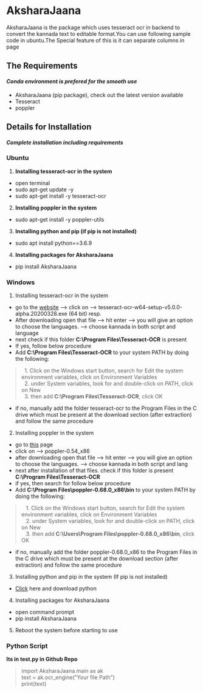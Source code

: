 # AksharaJaana

AksharaJaana is the package which uses tesseract ocr in backend to convert the kannada text to editable format.You can use
following sample code in ubuntu.The Special feature of this is it can separate columns in page


## The Requirements 
#### *Conda environment is prefered for the smooth use*
- AksharaJaana (pip package), check out the latest version available
- Tesseract 
- poppler

## Details for Installation 
#### *Complete installation including requirements*
### Ubuntu
1. **Installing tesseract-ocr in the system**
- open terminal
- sudo apt-get update -y 
- sudo apt-get install -y tesseract-ocr 

2. **Installing poppler in the system**
- sudo apt-get install -y poppler-utils 

3. **Installing python and pip (if pip is not installed)** 
- sudo apt install python==3.6.9

4. **Installing packages for AksharaJaana**
- pip install AksharaJaana

### Windows
1. Installing tesseract-ocr in the system 
- go to the <a href="https://github.com/UB-Mannheim/tesseract/wiki">website</a> -->  click on --> tesseract-ocr-w64-setup-v5.0.0-alpha.20200328.exe (64 bit) resp.
- After downloading open that file --> hit enter --> you will give an option to choose the languages. --> choose kannada in both script and language
- next check if this folder **C:\Program Files\Tesseract-OCR** is present 
- If yes, follow below procedure
- Add **C:\Program Files\Tesseract-OCR**  to your system PATH by doing the following: 
> &nbsp;&nbsp;1. Click on the Windows start button, search for Edit the system environment variables, click on Environment Variables <br />
> &nbsp;&nbsp;2. under System variables, look for and double-click on PATH, click on New <br />
> &nbsp;&nbsp;3. then add **C:\Program Files\Tesseract-OCR**, click OK <br />

- if no, manually add the folder tesseract-ocr to the Program Files in the C drive which must be present at the download section (after extraction) and follow the same procedure

2. Installing poppler in the system
- go to <a href=" http://blog.alivate.com.au/poppler-windows/">this</a> page
- click on --> poppler-0.54_x86
- after downloading open that file --> hit enter --> you will give an option to choose the languages. --> choose kannada in both script and lang
- next after installation of that files. check if this folder is present **C:\Program Files\Tesseract-OCR**
- if yes, then search for follow below procedure
- Add **C:\Program Files\poppler-0.68.0_x86\bin** to your system PATH by doing the following:
> &nbsp;&nbsp;	 1. Click on the Windows start button, search for Edit the system environment variables, click on Environment Variables <br />
> &nbsp;&nbsp;	 2. under System variables, look for and double-click on PATH, click on New <br />
> &nbsp;&nbsp;	 3. then add **C:\Users\Program Files\poppler-0.68.0_x86\bin**, click OK <br />
- if no, manually add the folder poppler-0.68.0_x86 to the Program Files in the C drive which must be present at the download section (after extraction) and follow the same procedure

3. Installing python and pip in the system (If pip is not installed)
- <a href="https://www.python.org/downloads/">Click</a> here and download python

4. Installing packages for AksharaJaana
- open command prompt
- pip install AksharaJaana

5.  Reboot the system before starting to use 



### Python Script
**Its in test.py in Github Repo** 

>import AksharaJaana.main as ak <br>
>text = ak.ocr_engine("Your file Path") <br>
>print(text) <br>


